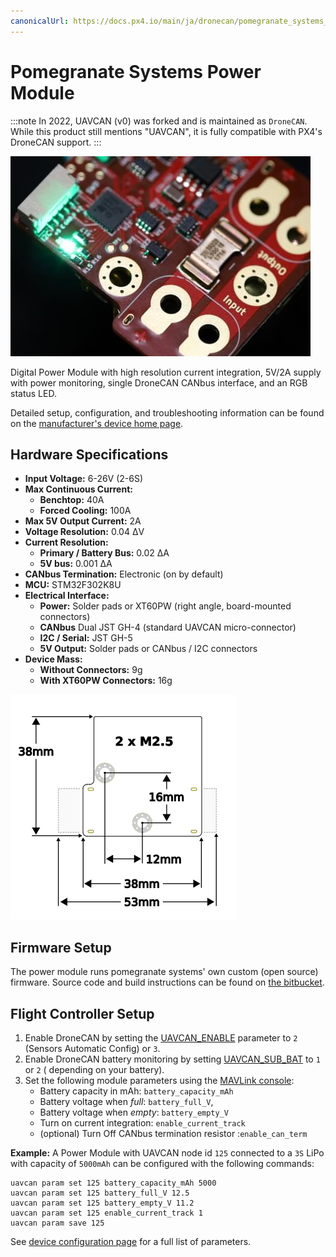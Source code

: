 ```yaml
---
canonicalUrl: https://docs.px4.io/main/ja/dronecan/pomegranate_systems_pm
---
```


# Pomegranate Systems Power Module

:::note
In 2022, UAVCAN (v0) was forked and is maintained as  `DroneCAN`. While this product still mentions "UAVCAN", it is fully compatible with PX4's DroneCAN support.
:::

![Module Image](../../assets/hardware/power_module/pomegranate_systems_pm/main_image.jpg)

Digital Power Module with high resolution current integration, 5V/2A supply with power monitoring, single DroneCAN CANbus interface, and an RGB status LED.

Detailed setup, configuration, and troubleshooting information can be found on the [manufacturer's device home page](https://p-systems.io/product/power_module).

## Hardware Specifications

- **Input Voltage:** 6-26V \(2-6S\)
- **Max Continuous Current:**
  - **Benchtop:** 40A
  - **Forced Cooling:** 100A
- **Max 5V Output Current:** 2A
- **Voltage Resolution:** 0.04 ΔV
- **Current Resolution:**
  - **Primary / Battery Bus:** 0.02 ΔA
  - **5V bus:** 0.001 ΔA
- **CANbus Termination:** Electronic (on by default)
- **MCU:** STM32F302K8U
- **Electrical Interface:**
  - **Power:** Solder pads or XT60PW (right angle, board-mounted connectors)
  - **CANbus** Dual JST GH-4 (standard UAVCAN micro-connector)
  - **I2C / Serial:** JST GH-5
  - **5V Output:** Solder pads or CANbus / I2C connectors
- **Device Mass:**
  - **Without Connectors:** 9g
  - **With XT60PW Connectors:** 16g

 ![Dimensions](../../assets/hardware/power_module/pomegranate_systems_pm/mechanical.png)

## Firmware Setup

The power module runs pomegranate systems' own custom (open source) firmware. Source code and build instructions can be found on [the bitbucket](https://bitbucket.org/p-systems/firmware/src/master).

## Flight Controller Setup

1. Enable DroneCAN by setting the [UAVCAN_ENABLE](../advanced_config/parameter_reference.md#UAVCAN_ENABLE) parameter to `2` (Sensors Automatic Config) or `3`.
1. Enable DroneCAN battery monitoring by setting [UAVCAN_SUB_BAT](../advanced_config/parameter_reference.md#UAVCAN_SUB_BAT) to `1` or `2` ( depending on your battery).
1. Set the following module parameters using the [MAVLink console](https://docs.qgroundcontrol.com/master/en/analyze_view/mavlink_console.html):
   * Battery capacity in mAh: `battery_capacity_mAh`
   * Battery voltage when *full*: `battery_full_V`,
   * Battery voltage when *empty*: `battery_empty_V`
   * Turn on current integration: `enable_current_track`
   * (optional) Turn Off CANbus termination resistor :`enable_can_term`

**Example:** A Power Module with UAVCAN node id `125` connected to a `3S` LiPo with capacity of `5000mAh` can be configured with the following commands:

```
uavcan param set 125 battery_capacity_mAh 5000
uavcan param set 125 battery_full_V 12.5
uavcan param set 125 battery_empty_V 11.2
uavcan param set 125 enable_current_track 1
uavcan param save 125
```

See [device configuration page](https://p-systems.io/product/power_module/configuration) for a full list of parameters.
